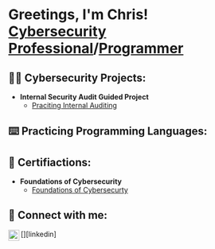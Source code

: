 <h1>Greetings, I'm Chris! <br/><a href="https://www.linkedin.com/in/linksmith/">Cybersecurity Professional</a>/<a href="https://github.com/igitluv">Programmer</a>

<h2>👨‍💻 Cybersecurity Projects:</h2>

- <b>Internal Security Audit Guided Project</b>
  - [Praciting Internal Auditing](https://github.com/igitluv/InternalAuditingGuidedProject)

<h2>⌨️ Practicing Programming Languages:</h2>

<h2>📃 Certifiactions:</h2>

  - <b>Foundations of Cybersecurity</b>
    - [Foundations of Cybersecurty](https://coursera.org/account/accomplishments/certificate/SV7N783WVPB3)
  
<h2> 🤳 Connect with me:</h2>

[<img align="left" alt="ChrisSmith | LinkedIn" width="22px" src="https://cdn.jsdelivr.net/npm/simple-icons@v3/icons/linkedin.svg" />][linkedin]
